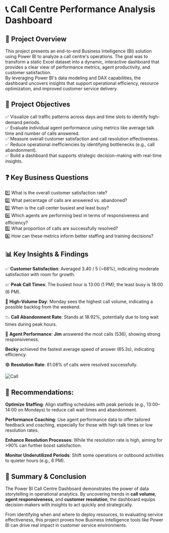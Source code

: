 # 📞 Call Centre Performance Analysis Dashboard 
## 📌 Project Overview  
This project presents an end-to-end Business Intelligence (BI) solution using Power BI to analyze a call centre's operations. The goal was to transform a static Excel dataset into a dynamic, interactive dashboard that provides a clear view of performance metrics, agent productivity, and customer satisfaction.    
By leveraging Power BI's data modeling and DAX capabilities, the dashboard uncovers insights that support operational efficiency, resource optimization, and improved customer service delivery.

## 🎯 Project Objectives    
✅ Visualize call traffic patterns across days and time slots to identify high-demand periods.   
✅ Evaluate individual agent performance using metrics like average talk time and number of calls answered.      
✅ Measure overall customer satisfaction and call resolution effectiveness.    
✅ Reduce operational inefficiencies by identifying bottlenecks (e.g., call abandonment).    
✅ Build a dashboard that supports strategic decision-making with real-time insights.     

## ❓ Key Business Questions    
1️⃣ What is the overall customer satisfaction rate?   
2️⃣ What percentage of calls are answered vs. abandoned?   
3️⃣ When is the call center busiest and least busy?   
4️⃣ Which agents are performing best in terms of responsiveness and efficiency?   
5️⃣ What proportion of calls are successfully resolved?   
6️⃣ How can these metrics inform better staffing and training decisions?   

## 📊 Key Insights & Findings
✅ **Customer Satisfaction**: Averaged 3.40 / 5 (~68%), indicating moderate satisfaction with room for growth.

📈 **Peak Call Times**: The busiest hour is 13:00 (1 PM); the least busy is 18:00 (6 PM).

📆 **High-Volume Day**: Monday sees the highest call volume, indicating a possible backlog from the weekend.

📉 **Call Abandonment Rate**: Stands at 18.92%, potentially due to long wait times during peak hours.

🎯 **Agent Performance**: **Jim** answered the most calls (536), showing strong responsiveness.

  **Becky** achieved the fastest average speed of answer (65.3s), indicating efficiency.

🟢 **Resolution Rate**: 81.08% of calls were resolved successfully.

![Call](https://github.com/user-attachments/assets/8d5bdc50-a50a-4adf-aeda-dc62d14572d9)


## 🧠 Recommendations:   
**Optimize Staffing**: Align staffing schedules with peak periods (e.g., 13:00–14:00 on Mondays) to reduce call wait times and abandonment.

**Performance Coaching**: Use agent performance data to offer tailored feedback and coaching, especially for those with high talk times or low resolution rates.

**Enhance Resolution Processes**: While the resolution rate is high, aiming for >90% can further boost satisfaction. 

**Monitor Underutilized Periods**: Shift some operations or outbound activities to quieter hours (e.g., 6 PM).


## 🧾 Summary & Conclusion
The Power BI Call Centre Dashboard demonstrates the power of data storytelling in operational analytics. By uncovering trends in **call volume**, **agent responsiveness**, and **customer resolution**, the dashboard equips decision-makers with insights to act quickly and strategically.

From identifying when and where to deploy resources, to evaluating service effectiveness, this project proves how Business Intelligence tools like Power BI can drive real impact in customer service environments.

